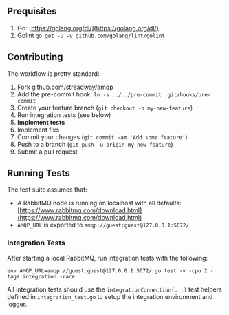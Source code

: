 ## Prequisites

1. Go: [https://golang.org/dl/](https://golang.org/dl/)
1. Golint `go get -u -v github.com/golang/lint/golint`

## Contributing

The workflow is pretty standard:

1. Fork github.com/streadway/amqp
1. Add the pre-commit hook: `ln -s ../../pre-commit .git/hooks/pre-commit`
1. Create your feature branch (`git checkout -b my-new-feature`)
1. Run integration tests (see below)
1. **Implement tests**
1. Implement fixs
1. Commit your changes (`git commit -am 'Add some feature'`)
1. Push to a branch (`git push -u origin my-new-feature`)
1. Submit a pull request

## Running Tests

The test suite assumes that:

 * A RabbitMQ node is running on localhost with all defaults: [https://www.rabbitmq.com/download.html](https://www.rabbitmq.com/download.html)
 * `AMQP_URL` is exported to `amqp://guest:guest@127.0.0.1:5672/`

### Integration Tests

After starting a local RabbitMQ, run integration tests with the following:

    env AMQP_URL=amqp://guest:guest@127.0.0.1:5672/ go test -v -cpu 2 -tags integration -race

All integration tests should use the `integrationConnection(...)` test
helpers defined in `integration_test.go` to setup the integration environment
and logger.
